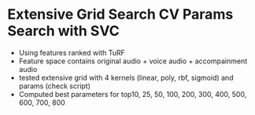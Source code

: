 # Extensive Grid Search CV Params Search with SVC
* Using features ranked with TuRF
* Feature space contains original audio + voice audio + accompainment audio
* tested extensive grid with 4 kernels (linear, poly, rbf, sigmoid) and params (check script)
* Computed best parameters for top10, 25, 50, 100, 200, 300, 400, 500, 600, 700, 800
